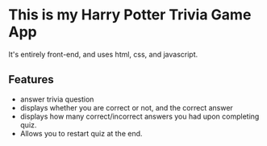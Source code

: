 <h1>This is my Harry Potter Trivia Game App</h1>
<p>It's entirely front-end, and uses html, css, and javascript.</p>

<h2>Features</h2>
<ul>
  <li>answer trivia question</li>
  <li>displays whether you are correct or not, and the correct answer</li>
  <li>displays how many correct/incorrect answers you had upon completing quiz.</li>
  <li>Allows you to restart quiz at the end.</li>
  </ul>
